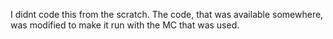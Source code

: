 I didnt code this from the scratch. The code, that was available somewhere, was modified to make it run with the MC that was used.

